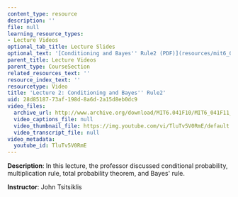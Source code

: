 ```yaml
---
content_type: resource
description: ''
file: null
learning_resource_types:
- Lecture Videos
optional_tab_title: Lecture Slides
optional_text: '[Conditioning and Bayes'' Rule2 (PDF)](resources/mit6_041scf13_l02)'
parent_title: Lecture Videos
parent_type: CourseSection
related_resources_text: ''
resource_index_text: ''
resourcetype: Video
title: 'Lecture 2: Conditioning and Bayes'' Rule2'
uid: 28d85187-73af-198d-8a6d-2a15d8eb0dc9
video_files:
  archive_url: http://www.archive.org/download/MIT6.041F10/MIT6_041F11_lec02_300k.mp4
  video_captions_file: null
  video_thumbnail_file: https://img.youtube.com/vi/TluTv5V0RmE/default.jpg
  video_transcript_file: null
video_metadata:
  youtube_id: TluTv5V0RmE
---
```


**Description**: In this lecture, the professor discussed conditional probability, multiplication rule, total probability theorem, and Bayes' rule.

**Instructor**: John Tsitsiklis